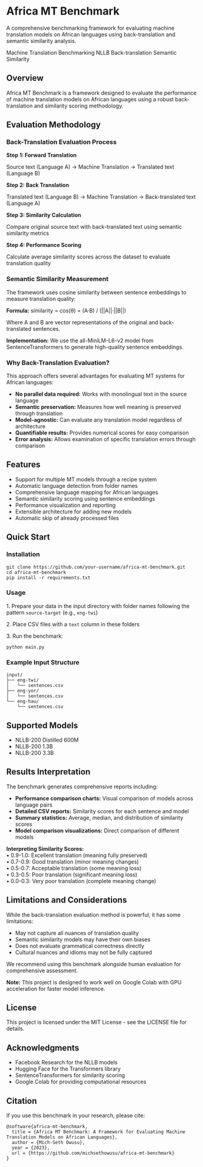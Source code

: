 Africa MT Benchmark
===================

A comprehensive benchmarking framework for evaluating machine translation models on African languages using back-translation and semantic similarity analysis.

Machine Translation Benchmarking NLLB Back-translation Semantic Similarity

Overview
--------

Africa MT Benchmark is a framework designed to evaluate the performance of machine translation models on African languages using a robust back-translation and similarity scoring methodology.

Evaluation Methodology
----------------------

### Back-Translation Evaluation Process

**Step 1: Forward Translation**

Source text (Language A) → Machine Translation → Translated text (Language B)

**Step 2: Back Translation**

Translated text (Language B) → Machine Translation → Back-translated text (Language A)

**Step 3: Similarity Calculation**

Compare original source text with back-translated text using semantic similarity metrics

**Step 4: Performance Scoring**

Calculate average similarity scores across the dataset to evaluate translation quality

### Semantic Similarity Measurement

The framework uses cosine similarity between sentence embeddings to measure translation quality:

**Formula:** similarity = cos(θ) = (A·B) / (||A||·||B||)

Where A and B are vector representations of the original and back-translated sentences.

**Implementation:** We use the all-MiniLM-L6-v2 model from SentenceTransformers to generate high-quality sentence embeddings.

### Why Back-Translation Evaluation?

This approach offers several advantages for evaluating MT systems for African languages:

*   **No parallel data required:** Works with monolingual text in the source language
*   **Semantic preservation:** Measures how well meaning is preserved through translation
*   **Model-agnostic:** Can evaluate any translation model regardless of architecture
*   **Quantifiable results:** Provides numerical scores for easy comparison
*   **Error analysis:** Allows examination of specific translation errors through comparison

Features
--------

*   Support for multiple MT models through a recipe system
*   Automatic language detection from folder names
*   Comprehensive language mapping for African languages
*   Semantic similarity scoring using sentence embeddings
*   Performance visualization and reporting
*   Extensible architecture for adding new models
*   Automatic skip of already processed files

Quick Start
-----------

### Installation

    git clone https://github.com/your-username/africa-mt-benchmark.git
    cd africa-mt-benchmark
    pip install -r requirements.txt

### Usage

1\. Prepare your data in the input directory with folder names following the pattern `source-target` (e.g., `eng-twi`)

2\. Place CSV files with a `text` column in these folders

3\. Run the benchmark:

    python main.py

### Example Input Structure

    input/
    ├── eng-twi/
    │   └── sentences.csv
    ├── eng-yor/
    │   └── sentences.csv
    └── eng-hau/
        └── sentences.csv

Supported Models
----------------

*   NLLB-200 Distilled 600M
*   NLLB-200 1.3B
*   NLLB-200 3.3B

Results Interpretation
----------------------

The benchmark generates comprehensive reports including:

*   **Performance comparison charts:** Visual comparison of models across language pairs
*   **Detailed CSV reports:** Similarity scores for each sentence and model
*   **Summary statistics:** Average, median, and distribution of similarity scores
*   **Model comparison visualizations:** Direct comparison of different models

**Interpreting Similarity Scores:**  
• 0.9-1.0: Excellent translation (meaning fully preserved)  
• 0.7-0.9: Good translation (minor meaning changes)  
• 0.5-0.7: Acceptable translation (some meaning loss)  
• 0.3-0.5: Poor translation (significant meaning loss)  
• 0.0-0.3: Very poor translation (complete meaning change)

Limitations and Considerations
------------------------------

While the back-translation evaluation method is powerful, it has some limitations:

*   May not capture all nuances of translation quality
*   Semantic similarity models may have their own biases
*   Does not evaluate grammatical correctness directly
*   Cultural nuances and idioms may not be fully captured

We recommend using this benchmark alongside human evaluation for comprehensive assessment.

**Note:** This project is designed to work well on Google Colab with GPU acceleration for faster model inference.

License
-------

This project is licensed under the MIT License - see the LICENSE file for details.

Acknowledgments
---------------

*   Facebook Research for the NLLB models
*   Hugging Face for the Transformers library
*   SentenceTransformers for similarity scoring
*   Google Colab for providing computational resources

Citation
--------

If you use this benchmark in your research, please cite:

    @software{africa-mt-benchmark,
      title = {Africa MT Benchmark: A Framework for Evaluating Machine Translation Models on African Languages},
      author = {Mich-Seth Owusu},
      year = {2023},
      url = {https://github.com/michsethowusu/africa-mt-benchmark}
    }

